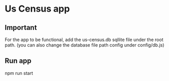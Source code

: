 # Us Census app

## Important

For the app to be functional, add the us-census.db sqllite file under the root path. (you can also change the database file path config under config/db.js)

## Run app

npm run start
